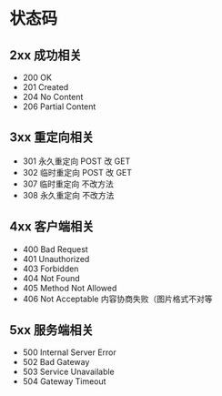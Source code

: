 # 状态码

## 2xx 成功相关

- 200 OK
- 201 Created
- 204 No Content
- 206 Partial Content

## 3xx 重定向相关

- 301 永久重定向 POST 改 GET
- 302 临时重定向 POST 改 GET
- 307 临时重定向 不改方法
- 308 永久重定向 不改方法

## 4xx 客户端相关

- 400 Bad Request
- 401 Unauthorized
- 403 Forbidden
- 404 Not Found
- 405 Method Not Allowed
- 406 Not Acceptable 内容协商失败（图片格式不对等

## 5xx 服务端相关

- 500 Internal Server Error
- 502 Bad Gateway
- 503 Service Unavailable
- 504 Gateway Timeout
